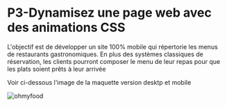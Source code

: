 # **P3-Dynamisez une page web avec des animations CSS**

L'objectif est de développer un site 100% mobile qui répertorie les menus de restaurants gastronomiques. En plus des systèmes classiques de réservation, les clients pourront composer le menu de leur repas pour que les plats soient prêts à leur arrivée

Voir ci-dessous l'image de la maquette version desktp et mobile


![ohmyfood](https://user-images.githubusercontent.com/92936834/223539815-16261755-914f-430b-9bad-0490714f6132.png)

